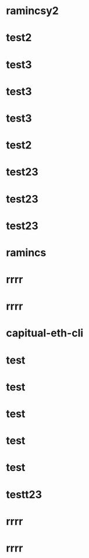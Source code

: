 # ramincsy2
# test2
# test3
# test3
# test3
# test2
# test23
# test23
# test23
# ramincs
# rrrr
# rrrr
# capitual-eth-cli
# test
# test
# test
# test
# test
# testt23
# rrrr
# rrrr
